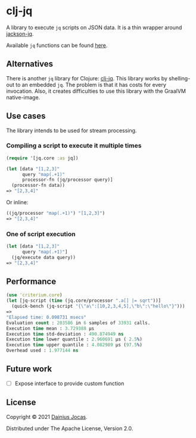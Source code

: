 # clj-jq

A library to execute `jq` scripts on JSON data. It is a thin wrapper around [jackson-jq](https://github.com/eiiches/jackson-jq).

Available `jq` functions can be found [here](https://github.com/eiiches/jackson-jq#implementation-status-and-current-limitations).

## Alternatives

There is another `jq` library for Clojure: [clj-jq](https://github.com/BrianMWest/clj-jq). 
This library works by shelling-out to an embedded `jq`. The problem is that it has costs for
every invocation. Also, it creates difficulties to use this library with the GraalVM native-image.

## Use cases

The library intends to be used for stream processing.

### Compiling a script to execute it multiple times

```clojure
(require '[jq.core :as jq])

(let [data "[1,2,3]"
      query "map(.+1)"
      processor-fn (jq/processor query)]
  (processor-fn data))
=> "[2,3,4]"
```

Or inline:

```clojure
((jq/processor "map(.+1)") "[1,2,3]")
=> "[2,3,4]"
```

### One of script execution

```clojure
(let [data "[1,2,3]"
      query "map(.+1)"]
  (jq/execute data query))
=> "[2,3,4]"
```

## Performance

```clojure
(use 'criterium.core)
(let [jq-script (time (jq.core/processor ".a[] |= sqrt"))] 
  (quick-bench (jq-script "{\"a\":[10,2,3,4,5],\"b\":\"hello\"}")))
=>
"Elapsed time: 0.098731 msecs"
Evaluation count : 203586 in 6 samples of 33931 calls.
Execution time mean : 3.729388 µs
Execution time std-deviation : 490.874949 ns
Execution time lower quantile : 2.960691 µs ( 2.5%)
Execution time upper quantile : 4.082989 µs (97.5%)
Overhead used : 1.977144 ns
```

## Future work

- [ ] Expose interface to provide custom function

## License

Copyright &copy; 2021 [Dainius Jocas](https://www.jocas.lt).

Distributed under The Apache License, Version 2.0.
